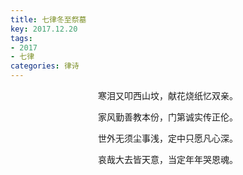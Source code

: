 ```yaml
---
title: 七律冬至祭墓
key: 2017.12.20
tags: 
- 2017
- 七律
categories: 律诗
---
```


<p align="center">寒泪又叩西山坟，献花烧纸忆双亲。
</p>
<p align="center">家风勤善教本份，门第诚实传正伦。
</p>
<p align="center">世外无须尘事浅，定中只愿凡心深。
</p>
<p align="center">哀哉大去皆天意，当定年年哭恩魂。
</p>
